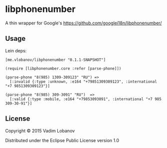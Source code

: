 # libphonenumber

A thin wrapper for Google's https://github.com/googlei18n/libphonenumber/

## Usage
Lein deps:
```
[me.vlobanov/libphonenumber "0.1.1-SNAPSHOT"]
```

```
(require [libphonenumber.core :refer [parse-phone]])

(parse-phone "8(985) 1309-309123" "RU") =>
  [:invalid {:type :unknown, :e164 "+79851309309123", :international "+7 9851309309123"}]

(parse-phone "8(985) 309-3091" "RU")  =>
  [:valid {:type :mobile, :e164 "+79853093091", :international "+7 985 309-30-91"}]
```

## License

Copyright © 2015 Vadim Lobanov

Distributed under the Eclipse Public License version 1.0